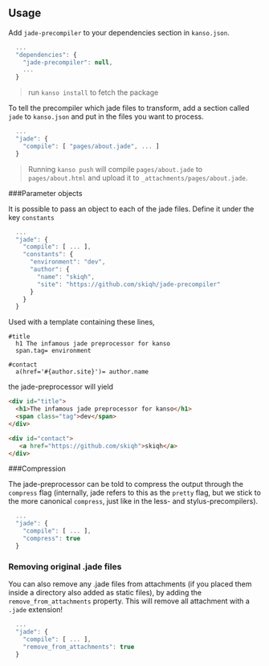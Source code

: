 ## Usage

Add `jade-precompiler` to your dependencies section in `kanso.json`.

```javascript
  ...
  "dependencies": {
    "jade-precompiler": null,
    ...
  }
```

> run `kanso install` to fetch the package


To tell the precompiler which jade files to transform, add a section called `jade`
to `kanso.json` and put in the files you want to process.

```javascript
  ...
  "jade": {
    "compile": [ "pages/about.jade", ... ]
  }
```

> Running `kanso push` will compile `pages/about.jade` to 
`pages/about.html` and upload it to `_attachments/pages/about.jade`.


###Parameter objects

It is possible to pass an object to each of the jade files. Define it under the key `constants`

```javascript
  ...
  "jade": {
    "compile": [ ... ],
    "constants": {
      "environment": "dev",
      "author": {
        "name": "skiqh",
        "site": "https://github.com/skiqh/jade-precompiler"
      }
    }
  }
```

Used with a template containing these lines,

```jade
#title
  h1 The infamous jade preprocessor for kanso
  span.tag= environment

#contact
  a(href='#{author.site}')= author.name
```

the jade-preprocessor will yield 

```html
<div id="title">
  <h1>The infamous jade preprocessor for kanso</h1>
  <span class="tag">dev</span>
</div>

<div id="contact">
   <a href="https://github.com/skiqh">skiqh</a>
</div>
```



###Compression

The jade-preprocessor can be told to compress the output through the `compress` flag (internally,
jade refers to this as the `pretty` flag, but we stick to the more canonical `compress`, just like in the
less- and stylus-precompilers).

```javascript
  ...
  "jade": {
    "compile": [ ... ],
    "compress": true
  }
```

### Removing original .jade files

You can also remove any .jade files from attachments (if you placed them inside a
directory also added as static files), by adding the `remove_from_attachments`
property. This will remove all attachment with a `.jade` extension!

```javascript
  ...
  "jade": {
    "compile": [ ... ],
    "remove_from_attachments": true
  }
```

